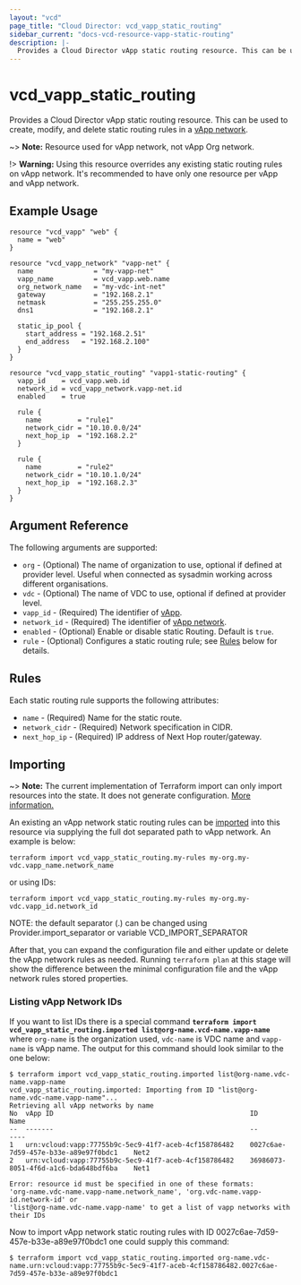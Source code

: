 ```yaml
---
layout: "vcd"
page_title: "Cloud Director: vcd_vapp_static_routing"
sidebar_current: "docs-vcd-resource-vapp-static-routing"
description: |-
  Provides a Cloud Director vApp static routing resource. This can be used to create, modify, and delete static routing rules.
---
```


# vcd\_vapp\_static\_routing

Provides a Cloud Director vApp static routing resource. This can be used to create,
modify, and delete static routing rules in a [vApp network](/docs/providers/vcd/r/vapp_network.html).

~> **Note:** Resource used for vApp network, not vApp Org network.

!> **Warning:** Using this resource overrides any existing static routing rules on vApp network. It's recommended to have only one resource per vApp and vApp network. 

## Example Usage

```hcl
resource "vcd_vapp" "web" {
  name = "web"
}
​
resource "vcd_vapp_network" "vapp-net" {
  name               = "my-vapp-net"
  vapp_name          = vcd_vapp.web.name
  org_network_name   = "my-vdc-int-net"
  gateway            = "192.168.2.1"
  netmask            = "255.255.255.0"
  dns1               = "192.168.2.1"
​
  static_ip_pool {
    start_address = "192.168.2.51"
    end_address   = "192.168.2.100"
  }
}

resource "vcd_vapp_static_routing" "vapp1-static-routing" {
  vapp_id    = vcd_vapp.web.id
  network_id = vcd_vapp_network.vapp-net.id
  enabled    = true

  rule {
    name         = "rule1"
    network_cidr = "10.10.0.0/24"
    next_hop_ip  = "192.168.2.2"
  }

  rule {
    name         = "rule2"
    network_cidr = "10.10.1.0/24"
    next_hop_ip  = "192.168.2.3"
  }
}
```

## Argument Reference

The following arguments are supported:

* `org` - (Optional) The name of organization to use, optional if defined at provider level. Useful when connected as sysadmin working across different organisations.
* `vdc` - (Optional) The name of VDC to use, optional if defined at provider level.
* `vapp_id` - (Required) The identifier of [vApp](/docs/providers/vcd/r/vapp.html).
* `network_id` - (Required) The identifier of [vApp network](/docs/providers/vcd/r/vapp_network.html).
* `enabled` - (Optional) Enable or disable static Routing. Default is `true`.
* `rule` - (Optional) Configures a static routing rule; see [Rules](#rules) below for details.

<a id="rules"></a>
## Rules

Each static routing rule supports the following attributes:

* `name` - (Required) Name for the static route.
* `network_cidr` - (Required) Network specification in CIDR.
* `next_hop_ip` - (Required) IP address of Next Hop router/gateway.

## Importing

~> **Note:** The current implementation of Terraform import can only import resources into the state.
It does not generate configuration. [More information.](https://www.terraform.io/docs/import/)

An existing an vApp network static routing rules can be [imported][docs-import] into this resource
via supplying the full dot separated path to vApp network. An example is
below:

```
terraform import vcd_vapp_static_routing.my-rules my-org.my-vdc.vapp_name.network_name
```
or using IDs:
```
terraform import vcd_vapp_static_routing.my-rules my-org.my-vdc.vapp_id.network_id
```

NOTE: the default separator (.) can be changed using Provider.import_separator or variable VCD_IMPORT_SEPARATOR

[docs-import]:https://www.terraform.io/docs/import/

After that, you can expand the configuration file and either update or delete the vApp network rules as needed. Running `terraform plan`
at this stage will show the difference between the minimal configuration file and the vApp network rules stored properties.

### Listing vApp Network IDs

If you want to list IDs there is a special command **`terraform import vcd_vapp_static_routing.imported list@org-name.vcd-name.vapp-name`**
where `org-name` is the organization used, `vdc-name` is VDC name and `vapp-name` is vApp name. 
The output for this command should look similar to the one below:

```shell
$ terraform import vcd_vapp_static_routing.imported list@org-name.vdc-name.vapp-name
vcd_vapp_static_routing.imported: Importing from ID "list@org-name.vdc-name.vapp-name"...
Retrieving all vApp networks by name
No	vApp ID                                                 ID                                      Name	
--	-------                                                 --                                      ----	
1	urn:vcloud:vapp:77755b9c-5ec9-41f7-aceb-4cf158786482	0027c6ae-7d59-457e-b33e-a89e97f0bdc1	Net2
2	urn:vcloud:vapp:77755b9c-5ec9-41f7-aceb-4cf158786482	36986073-8051-4f6d-a1c6-bda648bdf6ba	Net1      		

Error: resource id must be specified in one of these formats:
'org-name.vdc-name.vapp-name.network_name', 'org.vdc-name.vapp-id.network-id' or 
'list@org-name.vdc-name.vapp-name' to get a list of vapp networks with their IDs

```

Now to import vApp network static routing rules with ID 0027c6ae-7d59-457e-b33e-a89e97f0bdc1 one could supply this command:

```shell
$ terraform import vcd_vapp_static_routing.imported org-name.vdc-name.urn:vcloud:vapp:77755b9c-5ec9-41f7-aceb-4cf158786482.0027c6ae-7d59-457e-b33e-a89e97f0bdc1
```